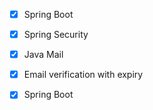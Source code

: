 

- [x] Spring Boot
- [x] Spring Security
- [x] Java Mail
- [x] Email verification with expiry
- [x] Spring Boot

